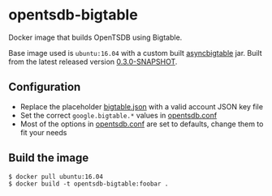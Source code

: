 # opentsdb-bigtable
Docker image that builds OpenTSDB using Bigtable.

Base image used is `ubuntu:16.04` with a custom built [asyncbigtable](https://github.com/OpenTSDB/asyncbigtable) jar.
Built from the latest released version [0.3.0-SNAPSHOT](OpenTSDB/asyncbigtable@6126a8e409fab7da75a6314a2aab1e2c2b03d774).

## Configuration
* Replace the placeholder [bigtable.json](files/bigtable.json) with a valid account JSON key file
* Set the correct `google.bigtable.*` values in [opentsdb.conf](files/opentsdb.conf)
* Most of the options in [opentsdb.conf](files/opentsdb.conf) are set to defaults, change them to fit your needs

## Build the image
```
$ docker pull ubuntu:16.04
$ docker build -t opentsdb-bigtable:foobar .
```
